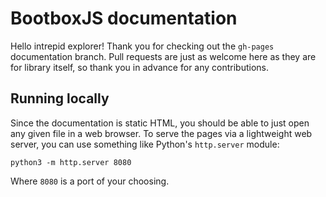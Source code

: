 # BootboxJS documentation

Hello intrepid explorer! Thank you for checking out the `gh-pages`
documentation branch. Pull requests are just as welcome here as they are for
library itself, so thank you in advance for any contributions.

## Running locally

Since the documentation is static HTML, you should be able to just
open any given file in a web browser. To serve the pages via a lightweight
web server, you can use something like Python's `http.server` module:

`python3 -m http.server 8080`

Where `8080` is a port of your choosing.
